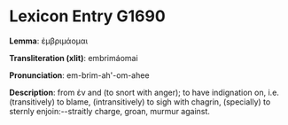 # Lexicon Entry G1690

**Lemma**: ἐμβριμάομαι

**Transliteration (xlit)**: embrimáomai

**Pronunciation**: em-brim-ah'-om-ahee

**Description**:
from ἐν and  (to snort with anger); to have indignation on, i.e. (transitively) to blame, (intransitively) to sigh with chagrin, (specially) to sternly enjoin:--straitly charge, groan, murmur against.
